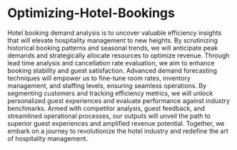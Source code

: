 # Optimizing-Hotel-Bookings

Hotel booking demand analysis is to uncover valuable efficiency insights that will elevate hospitality management to new heights. By scrutinizing historical booking patterns and seasonal trends, we will anticipate peak demands and strategically allocate resources to optimize revenue. Through lead time analysis and cancellation rate evaluation, we aim to enhance booking stability and guest satisfaction. Advanced demand forecasting techniques will empower us to fine-tune room rates, inventory management, and staffing levels, ensuring seamless operations. By segmenting customers and tracking efficiency metrics, we will unlock personalized guest experiences and evaluate performance against industry benchmarks. Armed with competitor analysis, guest feedback, and streamlined operational processes, our outputs will unveil the path to superior guest experiences and amplified revenue potential. Together, we embark on a journey to revolutionize the hotel industry and redefine the art of hospitality management.
